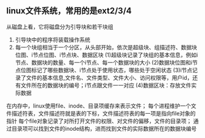 ## linux文件系统，常用的是ext2/3/4
从磁盘上看，它将磁盘分为引导块和若干块组
1. 引导块中的程序将装载操作系统
2. 每一个块组相当于一个分区，从头部开始，依次是超级块、组描述符、数据块位图、i节点位图、i节点块、数据区块
   (1)超级块记录了块组的基本信息，例如i节点、数据块的数量、每一个i节点、每一个数据块的大小
   (2)数据块位图和i节点位图标记了哪些数据块、i节点处于使用状态，哪些处于空闲状态
   (3)i节点记录了文件的基本信息,文件名、文件类型、文件大小、访问权限等，用户id，还有文件所在的数据块的编号；i节点跟文件一一对应
   (4)数据区块：存放文件实际数据

在内存中，linux使用file、inode、目录项缓存来表示文件；
每个进程维护一个文件描述符表，文件描述符就是表的下标，文件描述符表的每一项是指向file对象的指针
每个file对象记录了对所打开文件的权限、对文件的偏移，文件的目录项；
通过目录项可以找到文件的inode结构，进而找到文件的实际数据所在的数据块编号
